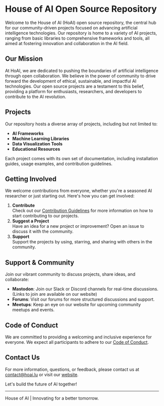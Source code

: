 # House of AI Open Source Repository

Welcome to the House of AI (HoAI) open source repository, the central hub for our community-driven projects focused on advancing artificial intelligence technologies. 
Our repository is home to a variety of AI projects, ranging from basic libraries to comprehensive frameworks and tools, all aimed at fostering innovation and collaboration in the AI field.

## Our Mission

At HoAI, we are dedicated to pushing the boundaries of artificial intelligence through open collaboration. 
We believe in the power of community to drive forward the development of ethical, sustainable, and impactful AI technologies. 
Our open source projects are a testament to this belief, providing a platform for enthusiasts, researchers, and developers to contribute to the AI revolution.

## Projects

Our repository hosts a diverse array of projects, including but not limited to:

- **AI Frameworks**
- **Machine Learning Libraries**
- **Data Visualization Tools**
- **Educational Resources**

Each project comes with its own set of documentation, including installation guides, usage examples, and contribution guidelines.

## Getting Involved

We welcome contributions from everyone, whether you're a seasoned AI researcher or just starting out. Here's how you can get involved:

1. **Contribute**\
   Check out our [Contribution Guidelines](CONTRIBUTING.md) for more information on how to start contributing to our projects.
3. **Suggest a Project**\
   Have an idea for a new project or improvement? Open an issue to discuss it with the community.
5. **Support**\
   Support the projects by using, starring, and sharing with others in the community.

## Support & Community

Join our vibrant community to discuss projects, share ideas, and collaborate:

- **Mastodon**: Join our Slack or Discord channels for real-time discussions. (Links to join are available on our website)
- **Forums**: Visit our forums for more structured discussions and support.
- **Meetups**: Keep an eye on our website for upcoming community meetups and events.

## Code of Conduct

We are committed to providing a welcoming and inclusive experience for everyone. We expect all participants to adhere to our [Code of Conduct](CODE_OF_CONDUCT.md).

## Contact Us

For more information, questions, or feedback, please contact us at contact@hoai.lu or visit our [website](https://www.hai.lu).

Let's build the future of AI together!

---
House of AI | Innovating for a better tomorrow.
